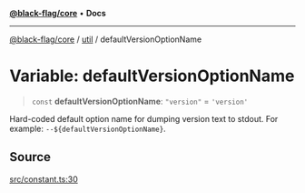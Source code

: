 [**@black-flag/core**](../../README.md) • **Docs**

***

[@black-flag/core](../../README.md) / [util](../README.md) / defaultVersionOptionName

# Variable: defaultVersionOptionName

> `const` **defaultVersionOptionName**: `"version"` = `'version'`

Hard-coded default option name for dumping version text to stdout. For
example: `--${defaultVersionOptionName}`.

## Source

[src/constant.ts:30](https://github.com/Xunnamius/black-flag/blob/078357b0a89baf1ca6264881df1614997567a0db/src/constant.ts#L30)
